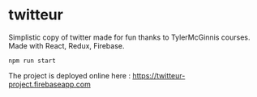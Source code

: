 # twitteur
Simplistic copy of twitter made for fun thanks to TylerMcGinnis courses.
Made with React, Redux, Firebase.

`npm run start`

The project is deployed online here : https://twitteur-project.firebaseapp.com
